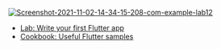 <a href="https://ibb.co/YLg141L"><img src="https://i.ibb.co/YLg141L/Screenshot-2021-11-02-14-34-15-208-com-example-lab12.jpg" alt="Screenshot-2021-11-02-14-34-15-208-com-example-lab12" border="0"></a>



- [Lab: Write your first Flutter app](https://flutter.dev/docs/get-started/codelab)
- [Cookbook: Useful Flutter samples](https://flutter.dev/docs/cookbook)
